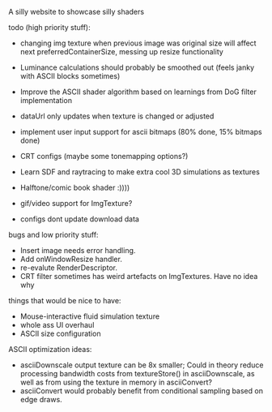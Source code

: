 A silly website to showcase silly shaders

todo (high priority stuff):
- changing img texture when previous image was original size will affect next preferredContainerSize, messing up resize functionality
- Luminance calculations should probably be smoothed out (feels janky with ASCII blocks sometimes)
- Improve the ASCII shader algorithm based on learnings from DoG filter implementation
- dataUrl only updates when texture is changed or adjusted

- implement user input support for ascii bitmaps (80% done, 15% bitmaps done)
- CRT configs (maybe some tonemapping options?)
- Learn SDF and raytracing to make extra cool 3D simulations as textures
- Halftone/comic book shader :))))
- gif/video support for ImgTexture?
- configs dont update download data

bugs and low priority stuff:
- Insert image needs error handling.
- Add onWindowResize handler.
- re-evalute RenderDescriptor.
- CRT filter sometimes has weird artefacts on ImgTextures. Have no idea why

things that would be nice to have:
- Mouse-interactive fluid simulation texture
- whole ass UI overhaul
- ASCII size configuration


ASCII optimization ideas:
- asciiDownscale output texture can be 8x smaller; Could in theory reduce processing bandwidth costs from textureStore() in asciiDownscale, as well as from using the texture in memory in asciiConvert?
- asciiConvert would probably benefit from conditional sampling based on edge draws.
